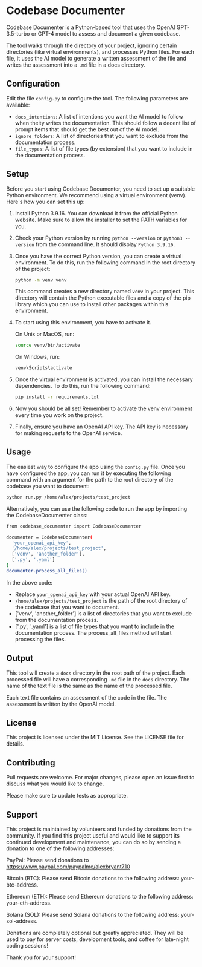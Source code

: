 # Codebase Documenter

Codebase Documenter is a Python-based tool that uses the OpenAI GPT-3.5-turbo or GPT-4 model to assess and document a given codebase.

The tool walks through the directory of your project, ignoring certain directories (like virtual environments), and processes Python files. For each file, it uses the AI model to generate a written assessment of the file and writes the assessment into a `.md` file in a docs directory.

## Configuration

Edit the file `config.py` to configure the tool. The following parameters are available:

- `docs_intentions`: A list of intentions you want the AI model to follow when theity writes the documentation. This should follow a decent list of prompt items that should get the best out of the AI model.
- `ignore_folders`: A list of directories that you want to exclude from the documentation process.
- `file_types`: A list of file types (by extension) that you want to include in the documentation process.

## Setup

Before you start using Codebase Documenter, you need to set up a suitable Python environment. We recommend using a virtual environment (venv). Here's how you can set this up:

1. Install Python 3.9.16. You can download it from the official Python website. Make sure to allow the installer to set the PATH variables for you.

2. Check your Python version by running `python --version` or `python3 --version` from the command line. It should display `Python 3.9.16`.

3. Once you have the correct Python version, you can create a virtual environment. To do this, run the following command in the root directory of the project:

   ```bash
   python -m venv venv
   ```

   This command creates a new directory named `venv` in your project. This directory will contain the Python executable files and a copy of the pip library which you can use to install other packages within this environment.

4. To start using this environment, you have to activate it.

   On Unix or MacOS, run:

   ```bash
   source venv/bin/activate
   ```

   On Windows, run:

   ```bash
   venv\Scripts\activate
   ```

5. Once the virtual environment is activated, you can install the necessary dependencies. To do this, run the following command:

   ```bash
   pip install -r requirements.txt
   ```

6. Now you should be all set! Remember to activate the venv environment every time you work on the project.

7. Finally, ensure you have an OpenAI API key. The API key is necessary for making requests to the OpenAI service.

## Usage

The easiest way to configure the app using the `config.py` file. Once you have configured the app, you can run it by executing the following command with an argument for the path to the root directory of the codebase you want to document:

```bash
python run.py /home/alex/projects/test_project
```

Alternatively, you can use the following code to run the app by importing the CodebaseDocumenter class:

```bash
from codebase_documenter import CodebaseDocumenter

documenter = CodebaseDocumenter(
  'your_openai_api_key',
  '/home/alex/projects/test_project',
  ['venv', 'another_folder'],
  ['.py', '.yaml']
)
documenter.process_all_files()
```

In the above code:

- Replace `your_openai_api_key` with your actual OpenAI API key.
- `/home/alex/projects/test_project` is the path of the root directory of the codebase that you want to document.
- ['venv', 'another_folder'] is a list of directories that you want to exclude from the documentation process.
- ['.py', '.yaml'] is a list of file types that you want to include in the documentation process.
  The process_all_files method will start processing the files.

## Output

This tool will create a `docs` directory in the root path of the project. Each processed file will have a corresponding `.md` file in the `docs` directory. The name of the text file is the same as the name of the processed file.

Each text file contains an assessment of the code in the file. The assessment is written by the OpenAI model.

## License

This project is licensed under the MIT License. See the LICENSE file for details.

## Contributing

Pull requests are welcome. For major changes, please open an issue first to discuss what you would like to change.

Please make sure to update tests as appropriate.

## Support

This project is maintained by volunteers and funded by donations from the community. If you find this project useful and would like to support its continued development and maintenance, you can do so by sending a donation to one of the following addresses:

PayPal: Please send donations to <https://www.paypal.com/paypalme/alexbryant710>

Bitcoin (BTC): Please send Bitcoin donations to the following address: your-btc-address.

Ethereum (ETH): Please send Ethereum donations to the following address: your-eth-address.

Solana (SOL): Please send Solana donations to the following address: your-sol-address.

Donations are completely optional but greatly appreciated. They will be used to pay for server costs, development tools, and coffee for late-night coding sessions!

Thank you for your support!
